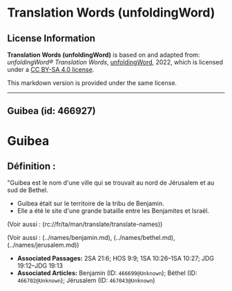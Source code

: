 # Translation Words (unfoldingWord)

## License Information

**Translation Words (unfoldingWord)** is based on and adapted from: _unfoldingWord® Translation Words_, [unfoldingWord](https://unfoldingword.org/utw), 2022, which is licensed under a [CC BY-SA 4.0 license](https://creativecommons.org/licenses/by-sa/4.0/legalcode.en).

This markdown version is provided under the same license.



--------------------------------

## Guibea (id: 466927)

Guibea
======

Définition :
------------

"Guibea est le nom d'une ville qui se trouvait au nord de Jérusalem et au sud de Bethel.

* Guibea était sur le territoire de la tribu de Benjamin.
* Elle a été le site d'une grande bataille entre les Benjamites et Israël.

(Voir aussi : (rc://fr/ta/man/translate/translate\-names))

(Voir aussi : (../names/benjamin.md), (../names/bethel.md), (../names/jerusalem.md))

* **Associated Passages:** 2SA 21:6; HOS 9:9; 1SA 10:26–1SA 10:27; JDG 19:12–JDG 19:13
* **Associated Articles:** Benjamin (ID: `466699@Unknown`); Béthel (ID: `466702@Unknown`); Jérusalem (ID: `467043@Unknown`)

